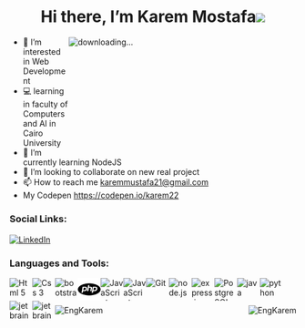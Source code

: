 <h1 align="center">Hi there, I’m Karem Mostafa<img src="https://media.giphy.com/media/hvRJCLFzcasrR4ia7z/giphy.gif" width="40px"></h1>
<img align="right" alt=" downloading..." src="https://i.pinimg.com/originals/3c/84/cd/3c84cdb1e180a46031edaed16e042beb.gif" width="400" height="200" />

- 👀 I’m interested in Web Development
- 💻 learning in faculty of Computers and AI in Cairo University
- 🌱 I’m currently learning NodeJS
- 💞️ I’m looking to collaborate on new real project
- 📫 How to reach me karemmustafa21@gmail.com
- My Codepen https://codepen.io/karem22


### Social Links:
<a href="https://www.linkedin.com/in/karem-mostafa-044339242/"><img align="center" src="https://raw.githubusercontent.com/rahuldkjain/github-profile-readme-generator/master/src/images/icons/Social/linked-in-alt.svg" alt="LinkedIn" height="30" width="40" style="max-width: 100%;"></a>

<!---
EngKarem/EngKarem is a ✨ special ✨ repository because its `README.md` (this file) appears on your GitHub profile.
You can click the Preview link to take a look at your changes.
--->

### Languages and Tools:
<img align="left" alt="Html 5" width="40px" height="40px" src="https://icon.icepanel.io/Technology/svg/HTML5.svg" />

<img align="left" alt="Css 3" width="40px" height="40px" src="https://icon.icepanel.io/Technology/svg/CSS3.svg" />

<img align="left" alt="bootstrap" width="40px" height="40px" src="https://icon.icepanel.io/Technology/svg/Bootstrap.svg" />

<img align="left" alt="php" width="40px" height="40px" src="https://github.com/devicons/devicon/blob/master/icons/php/php-plain.svg" />

<img align="left" alt="JavaScript" width="40px" height="40px" src="https://icon.icepanel.io/Technology/svg/JavaScript.svg" />

<img align="left" alt="JavaScript" width="40px" height="40px" src="https://icon.icepanel.io/Technology/svg/TypeScript.svg" />

<img align="left" alt="Git" width="40px" height="40px" src="https://icon.icepanel.io/Technology/svg/Git.svg" />

<img align="left" alt="node.js" width="40" height="40" src="https://icon.icepanel.io/Technology/svg/Node.js.svg">

<img align="left" alt="express.js" width="40" height="40" src="https://icon.icepanel.io/Technology/png-shadow-512/Express.png">

<img align="left" alt="PostgreSQL" width="40px" height="40px" src="https://icon.icepanel.io/Technology/svg/PostgresSQL.svg" />

<img align="left" src="https://icon.icepanel.io/Technology/svg/Java.svg" alt="java" width="40" height="40">

<img align="left" alt="python" width="40px" height="40px" src="https://icon.icepanel.io/Technology/svg/Python.svg" />

<img align="left" alt="jetbrains" width="40px" height="40px" src="https://icon.icepanel.io/Technology/svg/JetBrains.svg" />

<img align="left" alt="jetbrains" width="40px" height="40px" src="https://icon.icepanel.io/Technology/svg/Postman.svg" />

<br><br>
<p><img align="left" src="https://github-readme-stats.vercel.app/api/top-langs?username=EngKarem&show_icons=true&locale=en&layout=compact" alt="EngKarem" /></p>

<p>&nbsp;<img align="right" src="https://github-readme-stats.vercel.app/api?username=EngKarem&show_icons=true&locale=en" alt="EngKarem" /></p>

